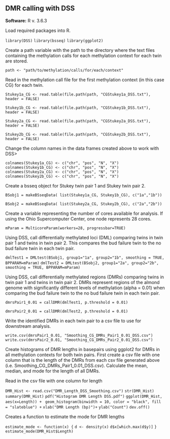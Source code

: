 ## DMR calling with DSS

**Software:**
R v. 3.6.3

Load required packages into R.

```library(DSS)```
```library(bsseq)```
```library(ggplot2)```

Create a path variable with the path to the directory where the text files containing the methylation calls for each methylation context for each twin are stored.

```path <- "path/to/methylation/calls/for/each/context"```

Read in the methylation call file for the first methylation context (in this case CG) for each twin.

```Stukey1a_CG <- read.table(file.path(path, "CGStukey1a_DSS.txt"), header = FALSE)```

```Stukey1b_CG <- read.table(file.path(path, "CGStukey1b_DSS.txt"), header = FALSE)```

```Stukey2a_CG <- read.table(file.path(path, "CGStukey2a_DSS.txt"), header = FALSE)```

```Stukey2b_CG <- read.table(file.path(path, "CGStukey2b_DSS.txt"), header = FALSE)```

Change the column names in the data frames created above to work with DSS>

```colnames(Stukey1a_CG) <- c("chr", "pos", "N", "X")```
```colnames(Stukey1b_CG) <- c("chr", "pos", "N", "X")```
```colnames(Stukey2a_CG) <- c("chr", "pos", "N", "X")```
```colnames(Stukey2b_CG) <- c("chr", "pos", "N", "X")```

Create a bsseq object for Stukey twin pair 1 and Stukey twin pair 2.

```BSobj1 = makeBSseqData( list(Stukey1a_CG, Stukey1b_CG), c("1a","1b"))```

```BSobj2 = makeBSseqData( list(Stukey2a_CG, Stukey2b_CG), c("2a","2b"))```

Create a variable representing the number of cores available for analysis. If using the Ohio Supercomputer Center, one node represents 28 cores.

```mParam = MulticoreParam(workers=28, progressbar=TRUE)```

Using DSS, call differentially methylated loci (DML) comparing twins in twin pair 1 and twins in twin pair 2. This compares the bud failure twin to the no bud failure twin in each twin pair.

```dmlTest1 = DMLtest(BSobj1, group1="1a", group2="1b", smoothing = TRUE, BPPARAM=mParam)```
```dmlTest2 = DMLtest(BSobj2, group1="2a", group2="2b", smoothing = TRUE, BPPARAM=mParam)```

Using DSS, call differentially methylated regions (DMRs) comparing twins in twin pair 1 and twins in twin pair 2. DMRs represent regions of the almond genome with significantly different levels of methylation (alpha = 0.01) when comparing the bud failure twin to the no bud failure twin in each twin pair.

```dmrsPair1_0.01 = callDMR(dmlTest1, p.threshold = 0.01)```

```dmrsPair2_0.01 = callDMR(dmlTest2, p.threshold = 0.01)```

Write the identified DMRs in each twin pair to a csv file to use for downstream analysis.

```write.csv(dmrsPair1_0.01, "Smoothing_CG_DMRs_Pair1_0.01_DSS.csv")```
```write.csv(dmrsPair2_0.01, "Smoothing_CG_DMRs_Pair2_0.01_DSS.csv")```

Create histograms of DMR lengths in basepairs using ggplot2 for DMRs in all methylation contexts for both twin pairs. First create a csv file with one column that is the length of the DMRs from each csv file generated above (i.e. Smoothing_CG_DMRs_Pair1_0.01_DSS.csv). Calculate the mean, median, and mode for the length of all DMRs.

Read in the csv file with one column for length

```DMR_Hist <- read.csv("DMR_Length_DSS_Smoothing.csv")```
```str(DMR_Hist)```
```summary(DMR_Hist)```
```pdf("Histogram DMR Length DSS.pdf")```
```ggplot(DMR_Hist, aes(x=Length)) + ```
  ```geom_histogram(binwidth = 10, color = "black", fill = "slateblue") +```
  ```xlab("DMR Length (bp)")+```
  ```ylab("Count")```
```dev.off()```

Creates a function to estimate the mode for DMR lengths

```estimate_mode <- function(x) {```
  ```d <- density(x)```
  ```d$x[which.max(d$y)]```
```}```
```estimate_mode(DMR_Hist$Length)```

